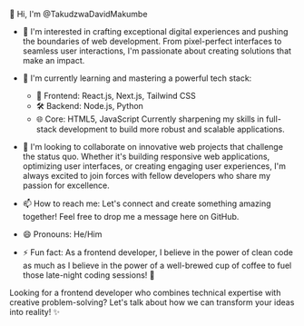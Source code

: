 👋 Hi, I'm @TakudzwaDavidMakumbe 

- 👀 I'm interested in crafting exceptional digital experiences and pushing the boundaries of web development. From pixel-perfect interfaces to seamless user interactions, I'm passionate about creating solutions that make an impact.

- 🌱 I'm currently learning and mastering a powerful tech stack:
  - 🎨 Frontend: React.js, Next.js, Tailwind CSS
  - 🛠️ Backend: Node.js, Python
  - 🌐 Core: HTML5, JavaScript
  Currently sharpening my skills in full-stack development to build more robust and scalable applications.

- 💞️ I'm looking to collaborate on innovative web projects that challenge the status quo. Whether it's building responsive web applications, optimizing user interfaces, or creating engaging user experiences, I'm always excited to join forces with fellow developers who share my passion for excellence.

- 📫 How to reach me:
  Let's connect and create something amazing together! Feel free to drop me a message here on GitHub.

- 😄 Pronouns: He/Him

- ⚡ Fun fact: As a frontend developer, I believe in the power of clean code as much as I believe in the power of a well-brewed cup of coffee to fuel those late-night coding sessions! 🚀

Looking for a frontend developer who combines technical expertise with creative problem-solving? Let's talk about how we can transform your ideas into reality! ✨
